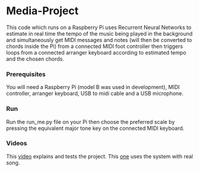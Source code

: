 # Media-Project

This code which runs on a Raspberry Pi uses Recurrent Neural Networks to estimate in real time the tempo of the music being played in the background and simultaneously get MIDI messages and notes (will then be converted to chords inside the Pi) from a connected MIDI foot controller then triggers loops from a connected arranger keyboard according to estimated tempo and the chosen chords.

### Prerequisites
You will need a Raspberry Pi (model B was used in development), MIDI controller, arranger keyboard, USB to midi cable and a USB microphone.

### Run

Run the run_me.py file on your Pi then choose the preferred scale by pressing the equivalent major tone key on the connected MIDI keyboard.

### Videos 

This [video](https://youtu.be/HAwYwX0XcBM) explains and tests the project. This [one](https://youtu.be/T3JZ5B0rbEk) uses the system with real song.
